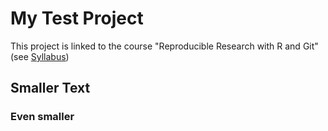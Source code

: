 # My Test Project
This project is linked to the course "Reproducible Research with R and Git" (see [Syllabus](https://docs.google.com/document/d/1O_v-VTRHChedoDvVtzn8xNG0jBqJxMW0Q7-0bJ90Q48/edit))
## Smaller Text
### Even smaller
